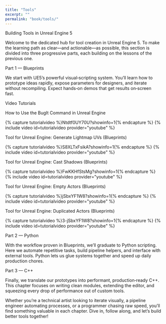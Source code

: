 ```yaml
---
title: "Tools"
excerpt: ""
permalink: "book/tools/"
---
```


Building Tools in Unreal Engine 5

Welcome to the dedicated hub for tool creation in Unreal Engine 5. To make the learning path as clear—and actionable—as possible, this section is divided into three progressive parts, each building on the lessons of the previous one.

Part 1 — Blueprints

We start with UE5’s powerful visual‑scripting system. You’ll learn how to prototype ideas rapidly, expose parameters for designers, and iterate without recompiling. Expect hands‑on demos that get results on‑screen fast.

Video Tutorials

How to Use the BugIt Command in Unreal Engine

{% capture tutorialvideo %}Ntdtf0UY70U?showinfo=1{% endcapture %}
{% include video id=tutorialvideo provider="youtube" %}

Tool for Unreal Engine: Generate Lightmap UVs (Blueprints)

{% capture tutorialvideo %}S8XLTxFsikA?showinfo=1{% endcapture %}
{% include video id=tutorialvideo provider="youtube" %}

Tool for Unreal Engine: Cast Shadows (Blueprints)

{% capture tutorialvideo %}FwKKHfStsMg?showinfo=1{% endcapture %}
{% include video id=tutorialvideo provider="youtube" %}

Tool for Unreal Engine: Empty Actors (Blueprints)

{% capture tutorialvideo %}jSbxYF1W8?showinfo=1{% endcapture %}
{% include video id=tutorialvideo provider="youtube" %}

Tool for Unreal Engine: Duplicated Actors (Blueprints)

{% capture tutorialvideo %}3-jSbxYF1W8?showinfo=1{% endcapture %}
{% include video id=tutorialvideo provider="youtube" %}


Part 2 — Python

With the workflow proven in Blueprints, we’ll graduate to Python scripting. Here we automate repetitive tasks, build pipeline helpers, and interface with external tools. Python lets us glue systems together and speed up daily production chores.

Part 3 — C++

Finally, we translate our prototypes into performant, production‑ready C++. This chapter focuses on writing clean modules, extending the editor, and squeezing every drop of performance out of custom tools.

Whether you’re a technical artist looking to iterate visually, a pipeline engineer automating processes, or a programmer chasing raw speed, you’ll find something valuable in each chapter. Dive in, follow along, and let’s build better tools together!